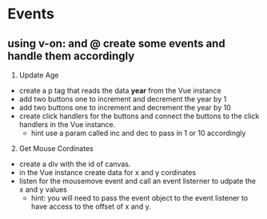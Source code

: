 # Events

## using v-on: and @ create some events and handle them accordingly

1. Update Age
- create a p tag that reads the data **year** from the Vue instance
- add two buttons one to increment and decrement the year by 1
- add two buttons one to increment and decrement the year by 10
- create click handlers for the buttons and connect the buttons to the click handlers in the Vue instance.
     - hint use a param called inc and dec to pass in 1 or 10 accordingly

2. Get Mouse Cordinates
- create a div with the id of canvas. 
- in the Vue instance create data for x and y cordinates
- listen for the mousemove event and call an event listerner to udpate the x and y values
    - hint: you will need to pass the event object to the event listener to have access to the offset of x and y.